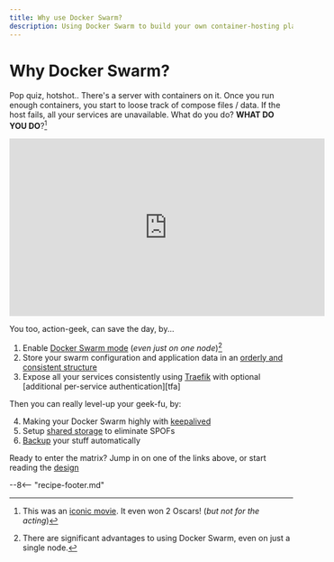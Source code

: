 ```yaml
---
title: Why use Docker Swarm?
description: Using Docker Swarm to build your own container-hosting platform which is highly-available, scalable, portable, secure and automated! 💪
---
```


# Why Docker Swarm?

Pop quiz, hotshot.. There's a server with containers on it. Once you run enough containers, you start to loose track of compose files / data. If the host fails, all your services are unavailable. What do you do? **WHAT DO YOU DO**?[^1]

<iframe width="560" height="315" src="https://www.youtube.com/embed/Ug2hLQv6WeY" title="YouTube video player" frameborder="0" allow="accelerometer; autoplay; clipboard-write; encrypted-media; gyroscope; picture-in-picture" allowfullscreen></iframe>

You too, action-geek, can save the day, by...

1. Enable [Docker Swarm mode](/site/docker-swarm/docker-swarm-mode/) (*even just on one node*)[^2]
2. Store your swarm configuration and application data in an [orderly and consistent structure](/reference/data_layout)
3. Expose all your services consistently using [Traefik](/docker-swarm/traefik/) with optional [additional per-service authentication][tfa]

Then you can really level-up your geek-fu, by:

4. Making your Docker Swarm highly with [keepalived](/docker-swarm/keepalived/)
5. Setup [shared storage](/docker-swarm/shared-storage-ceph/) to eliminate SPOFs
6. [Backup](/recipes/duplicity/) your stuff automatically

Ready to enter the matrix? Jump in on one of the links above, or start reading the [design](/docker-swarm/design/)

--8<-- "recipe-footer.md"

[^1]: This was an [iconic movie](https://www.imdb.com/title/tt0111257/). It even won 2 Oscars! (*but not for the acting*)
[^2]: There are significant advantages to using Docker Swarm, even on just a single node.